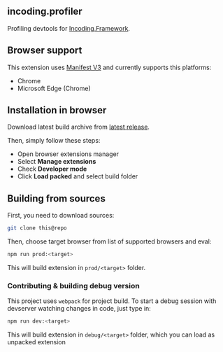 ## incoding.profiler

Profiling devtools for [Incoding.Framework](https://github.com/Incoding-Software/Incoding-Framework).


## Browser support
This extension uses [Manifest V3](https://developer.chrome.com/docs/extensions/mv3/intro/) and currently supports this platforms:

- Chrome 
- Microsoft Edge (Chrome)


## Installation in browser

Download latest build archive from [latest release](https://github.com/nice-nickname/incoding.profiler/releases/latest).

Then, simply follow these steps:
- Open browser extensions manager
- Select __Manage extensions__
- Check __Developer mode__ 
- Click __Load packed__ and select build folder


## Building from sources

First, you need to download sources:

```bash
git clone this@repo
```

Then, choose target browser from list of supported browsers and eval:

```bash
npm run prod:<target>
```

This will build extension in `prod/<target>` folder.

### Contributing & building debug version

This project uses `webpack` for project build. To start a debug session with devserver watching changes in code, just type in:
```bash
npm run dev:<target>
```

This will build extension in `debug/<target>` folder, which you can load as unpacked extension 
